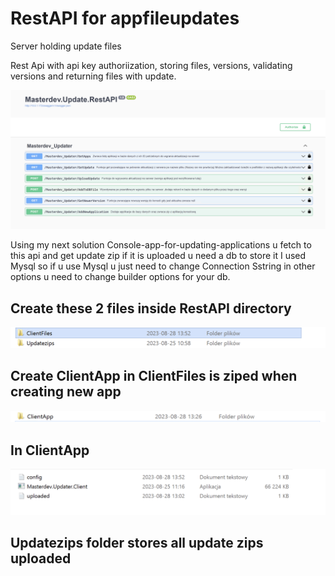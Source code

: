 # RestAPI for appfileupdates
 Server holding update files

Rest Api with api key authoriization, storing files, versions, validating versions and returning files with update.

![Screenshot](img/layout.png) 

Using my next solution Console-app-for-updating-applications u fetch to this api and get update zip if it is uploaded u need a db to store it I used Mysql so if u use Mysql u just need to change Connection Sstring in other options u need to change builder options for your db.

## Create these 2 files inside RestAPI directory
![Screenshot](img/1.png) 

## Create ClientApp in ClientFiles is ziped when creating new app
![Screenshot](img/2.png) 

## In ClientApp 
![Screenshot](img/3.png) 

## Updatezips folder stores all update zips uploaded
